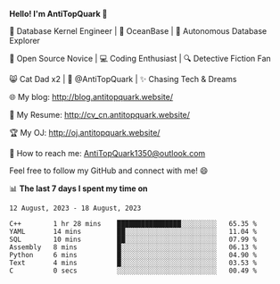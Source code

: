 
**Hello! I'm AntiTopQuark 👋**

🔧 Database Kernel Engineer | 🌊 OceanBase | 🤖 Autonomous Database Explorer

🌱 Open Source Novice | 💻 Coding Enthusiast | 🔍 Detective Fiction Fan

😸 Cat Dad x2 | 🎉 @AntiTopQuark | ✨ Chasing Tech & Dreams

🌐 My blog: http://blog.antitopquark.website/

📄 My Resume: http://cv_cn.antitopquark.website/

🏆 My OJ: http://oj.antitopquark.website/

📧 How to reach me: AntiTopQuark1350@outlook.com

Feel free to follow my GitHub and connect with me! 😄

📊 **The last 7 days I spent my time on** 

<!--START_SECTION:waka-->
```text
12 August, 2023 - 18 August, 2023

C++        1 hr 28 mins    ████████████████░░░░░░░░░   65.35 % 
YAML       14 mins         ██░░░░░░░░░░░░░░░░░░░░░░░   11.04 % 
SQL        10 mins         ██░░░░░░░░░░░░░░░░░░░░░░░   07.99 % 
Assembly   8 mins          █░░░░░░░░░░░░░░░░░░░░░░░░   06.13 % 
Python     6 mins          █░░░░░░░░░░░░░░░░░░░░░░░░   04.90 % 
Text       4 mins          █░░░░░░░░░░░░░░░░░░░░░░░░   03.53 % 
C          0 secs          ░░░░░░░░░░░░░░░░░░░░░░░░░   00.49 %
```
<!--END_SECTION:waka-->


